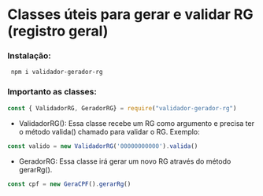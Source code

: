 # Classes úteis para gerar e validar RG (registro geral)

 
<h3>Instalação:</h3>
 
```shell
 npm i validador-gerador-rg
```

<h3>Importanto as classes:</h3>

 ```js
 const { ValidadorRG, GeradorRG} = require("validador-gerador-rg")
```

 - ValidadorRG(): Essa classe recebe um RG como argumento e precisa ter o método valida() chamado para validar o RG. Exemplo:

  ```js
 const valido = new ValidadorRG('00000000000').valida()
```
  - GeradorRG: Essa classe irá gerar um novo RG através do método gerarRg().

  ```js
 const cpf = new GeraCPF().gerarRg()
 ```